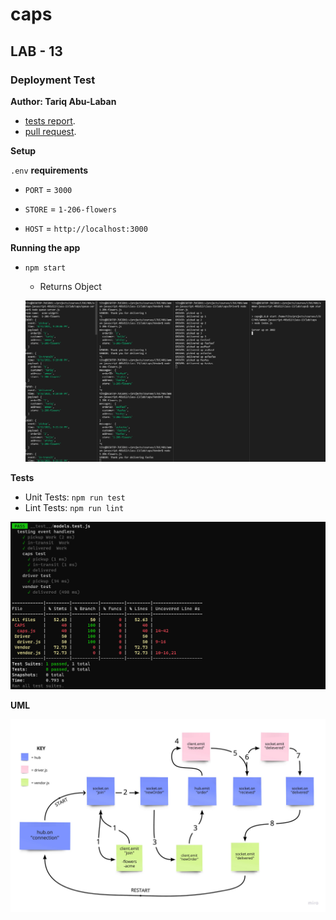 # caps

## LAB - 13

### Deployment Test

**Author: Tariq Abu-Laban**

- [tests report](https://github.com/Abu-laban/caps/actions).
- [pull request](https://github.com/Abu-laban/caps/pull/3).

**Setup**

`.env` **requirements**

- `PORT` = `3000`

- `STORE` = `1-206-flowers`

- `HOST` = `http://localhost:3000`

**Running the app**

- `npm start`

  - Returns Object

  ![caps](./queue.PNG)

**Tests**

- Unit Tests: `npm run test`
- Lint Tests: `npm run lint`

![test](./test1.PNG)

**UML**

![uml](uml2.png)
